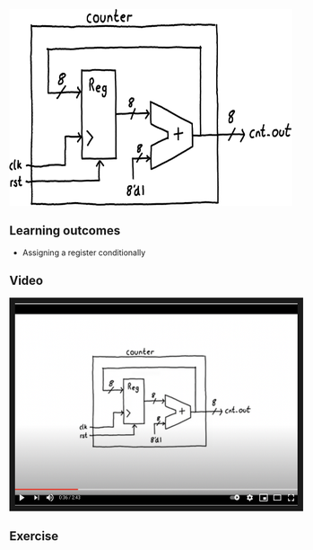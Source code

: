 <p align="center">
  <img height="350" src="misc/circuit.png" />
</p>

## Learning outcomes
* Assigning a register conditionally 

## Video 
<p align="center">
	<a href="http://www.youtube.com/watch?feature=player_embedded&v=U3K91t8aIXA
	" target="_blank"><img src="misc/video_thumb.png" 
	alt="Lesson Video" width="510" height="360" border="10" /></a>
</p>

## Exercise


